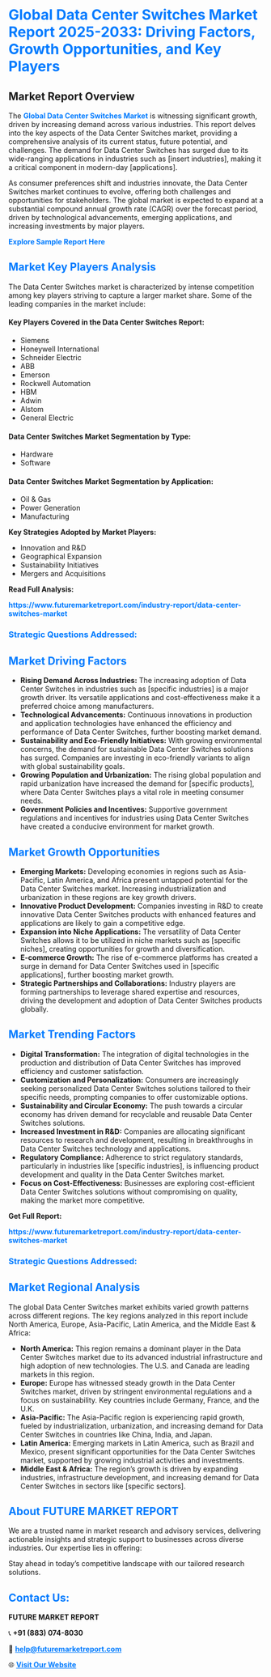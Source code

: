 <h1 style="color: #007BFF;">Global Data Center Switches Market Report 2025-2033: Driving Factors, Growth Opportunities, and Key Players</h1>

<section id="overview">
<h2>Market Report Overview</h2>
<p>The <a href="https://www.futuremarketreport.com/industry-report/data-center-switches-market" style="color: #007BFF; text-decoration: none;"><strong>Global Data Center Switches Market</strong></a> is witnessing significant growth, driven by increasing demand across various industries. This report delves into the key aspects of the Data Center Switches market, providing a comprehensive analysis of its current status, future potential, and challenges. The demand for Data Center Switches has surged due to its wide-ranging applications in industries such as [insert industries], making it a critical component in modern-day [applications].</p>
<p>As consumer preferences shift and industries innovate, the Data Center Switches market continues to evolve, offering both challenges and opportunities for stakeholders. The global market is expected to expand at a substantial compound annual growth rate (CAGR) over the forecast period, driven by technological advancements, emerging applications, and increasing investments by major players.</p>
</section>

<section id="overview">
<p><a href="https://www.futuremarketreport.com/request-sample/reportId=34360" style="color: #007BFF; text-decoration: none;"><strong>Explore Sample Report Here</strong></a></p>
</section>

<section id="key-players">
<h2 style="color: #007BFF;">Market Key Players Analysis</h2>
<p>The Data Center Switches market is characterized by intense competition among key players striving to capture a larger market share. Some of the leading companies in the market include:</p>
<h4>Key Players Covered in the Data Center Switches Report:</h4>
<ul><li>Siemens</li><li>Honeywell International</li><li>Schneider Electric</li><li>ABB</li><li>Emerson</li><li>Rockwell Automation</li><li>HBM</li><li>Adwin</li><li>Alstom</li><li>General Electric</li></ul>
<h4>Data Center Switches Market Segmentation by Type:</h4>
<ul><li>Hardware</li><li>Software</li></ul>

<h4>Data Center Switches Market Segmentation by Application:</h4>
<ul><li>Oil &amp; Gas</li><li>Power Generation</li><li>Manufacturing</li></ul>
<p><strong>Key Strategies Adopted by Market Players:</strong></p>
<ul>
<li>Innovation and R&D</li>
<li>Geographical Expansion</li>
<li>Sustainability Initiatives</li>
<li>Mergers and Acquisitions</li>
</ul>
</section>

<section>
<p><strong>Read Full Analysis: </strong></p><a href="https://www.futuremarketreport.com/industry-report/data-center-switches-market" style="color: #007BFF; text-decoration: none;"><strong>https://www.futuremarketreport.com/industry-report/data-center-switches-market</strong></a>
<h3 style="color: #007BFF;">Strategic Questions Addressed:</h3>
</section>

<section id="driving-factors">
<h2 style="color: #007BFF;">Market Driving Factors</h2>
<ul>
<li><strong>Rising Demand Across Industries:</strong> The increasing adoption of Data Center Switches in industries such as [specific industries] is a major growth driver. Its versatile applications and cost-effectiveness make it a preferred choice among manufacturers.</li>
<li><strong>Technological Advancements:</strong> Continuous innovations in production and application technologies have enhanced the efficiency and performance of Data Center Switches, further boosting market demand.</li>
<li><strong>Sustainability and Eco-Friendly Initiatives:</strong> With growing environmental concerns, the demand for sustainable Data Center Switches solutions has surged. Companies are investing in eco-friendly variants to align with global sustainability goals.</li>
<li><strong>Growing Population and Urbanization:</strong> The rising global population and rapid urbanization have increased the demand for [specific products], where Data Center Switches plays a vital role in meeting consumer needs.</li>
<li><strong>Government Policies and Incentives:</strong> Supportive government regulations and incentives for industries using Data Center Switches have created a conducive environment for market growth.</li>
</ul>
</section>

<section id="growth-opportunities">
<h2 style="color: #007BFF;">Market Growth Opportunities</h2>
<ul>
<li><strong>Emerging Markets:</strong> Developing economies in regions such as Asia-Pacific, Latin America, and Africa present untapped potential for the Data Center Switches market. Increasing industrialization and urbanization in these regions are key growth drivers.</li>
<li><strong>Innovative Product Development:</strong> Companies investing in R&D to create innovative Data Center Switches products with enhanced features and applications are likely to gain a competitive edge.</li>
<li><strong>Expansion into Niche Applications:</strong> The versatility of Data Center Switches allows it to be utilized in niche markets such as [specific niches], creating opportunities for growth and diversification.</li>
<li><strong>E-commerce Growth:</strong> The rise of e-commerce platforms has created a surge in demand for Data Center Switches used in [specific applications], further boosting market growth.</li>
<li><strong>Strategic Partnerships and Collaborations:</strong> Industry players are forming partnerships to leverage shared expertise and resources, driving the development and adoption of Data Center Switches products globally.</li>
</ul>
</section>

<section id="trending-factors">
<h2 style="color: #007BFF;">Market Trending Factors</h2>
<ul>
<li><strong>Digital Transformation:</strong> The integration of digital technologies in the production and distribution of Data Center Switches has improved efficiency and customer satisfaction.</li>
<li><strong>Customization and Personalization:</strong> Consumers are increasingly seeking personalized Data Center Switches solutions tailored to their specific needs, prompting companies to offer customizable options.</li>
<li><strong>Sustainability and Circular Economy:</strong> The push towards a circular economy has driven demand for recyclable and reusable Data Center Switches solutions.</li>
<li><strong>Increased Investment in R&D:</strong> Companies are allocating significant resources to research and development, resulting in breakthroughs in Data Center Switches technology and applications.</li>
<li><strong>Regulatory Compliance:</strong> Adherence to strict regulatory standards, particularly in industries like [specific industries], is influencing product development and quality in the Data Center Switches market.</li>
<li><strong>Focus on Cost-Effectiveness:</strong> Businesses are exploring cost-efficient Data Center Switches solutions without compromising on quality, making the market more competitive.</li>
</ul>
</section>

<section>
<p><strong>Get Full Report: </strong></p><a href="https://www.futuremarketreport.com/industry-report/data-center-switches-market" style="color: #007BFF; text-decoration: none;"><strong>https://www.futuremarketreport.com/industry-report/data-center-switches-market</strong></a>
<h3 style="color: #007BFF;">Strategic Questions Addressed:</h3>
</section>


<section id="regional-analysis">
<h2 style="color: #007BFF;">Market Regional Analysis</h2>
<p>The global Data Center Switches market exhibits varied growth patterns across different regions. The key regions analyzed in this report include North America, Europe, Asia-Pacific, Latin America, and the Middle East & Africa:</p>
<ul>
<li><strong>North America:</strong> This region remains a dominant player in the Data Center Switches market due to its advanced industrial infrastructure and high adoption of new technologies. The U.S. and Canada are leading markets in this region.</li>
<li><strong>Europe:</strong> Europe has witnessed steady growth in the Data Center Switches market, driven by stringent environmental regulations and a focus on sustainability. Key countries include Germany, France, and the U.K.</li>
<li><strong>Asia-Pacific:</strong> The Asia-Pacific region is experiencing rapid growth, fueled by industrialization, urbanization, and increasing demand for Data Center Switches in countries like China, India, and Japan.</li>
<li><strong>Latin America:</strong> Emerging markets in Latin America, such as Brazil and Mexico, present significant opportunities for the Data Center Switches market, supported by growing industrial activities and investments.</li>
<li><strong>Middle East & Africa:</strong> The region’s growth is driven by expanding industries, infrastructure development, and increasing demand for Data Center Switches in sectors like [specific sectors].</li>
</ul>
</section>

<footer>
<h2 style="color: #007BFF;">About FUTURE MARKET REPORT</h2>
<p>We are a trusted name in market research and advisory services, delivering actionable insights and strategic support to businesses across diverse industries. Our expertise lies in offering:</p>

<p>Stay ahead in today’s competitive landscape with our tailored research solutions.</p>

<h2 style="color: #007BFF;">Contact Us:</h2>
<p><strong>FUTURE MARKET REPORT</strong></p>
<p>📞 <strong>+91 (883) 074-8030</strong></p>
<p>📧 <strong><a href="mailto:help@futuremarketreport.com" style="color: #007BFF;">help@futuremarketreport.com</a></strong></p>
<p>🌐 <strong><a href="https://www.futuremarketreport.com/" style="color: #007BFF;">Visit Our Website</a></strong></p>
</footer>